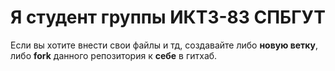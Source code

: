 # Я студент группы ИКТЗ-83 СПБГУТ
Если вы хотите внести свои файлы и тд, создавайте либо **новую ветку**, либо **fork** данного репозитория к **себе** в гитхаб.
